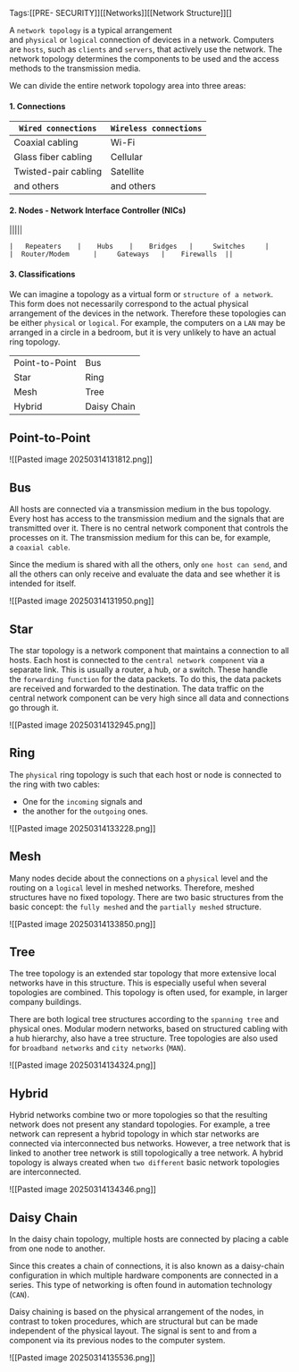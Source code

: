 Tags:[[PRE- SECURITY]][[Networks]][[Network Structure]][]

A `network topology` is a typical arrangement and `physical` or `logical` connection of devices in a network. Computers are `hosts`, such as `clients` and `servers`, that actively use the network.
The network topology determines the components to be used and the access methods to the transmission media.


We can divide the entire network topology area into three areas:

#### 1. Connections

| `Wired connections`  | `Wireless connections` |
| -------------------- | ---------------------- |
| Coaxial cabling      | Wi-Fi                  |
| Glass fiber cabling  | Cellular               |
| Twisted-pair cabling | Satellite              |
| and others           | and others             |

#### 2. Nodes - Network Interface Controller (NICs)

|||||

	|   Repeaters    |    Hubs    |    Bridges   |     Switches     |
	|  Router/Modem      |     Gateways   |    Firewalls  ||


#### 3. Classifications

We can imagine a topology as a virtual form or `structure of a network`. This form does not necessarily correspond to the actual physical arrangement of the devices in the network. Therefore these topologies can be either `physical` or `logical`. For example, the computers on a `LAN` may be arranged in a circle in a bedroom, but it is very unlikely to have an actual ring topology.

|                |             |
| -------------- | ----------- |
| Point-to-Point | Bus         |
| Star           | Ring        |
| Mesh           | Tree        |
| Hybrid         | Daisy Chain |

## Point-to-Point

![[Pasted image 20250314131812.png]]

## Bus

All hosts are connected via a transmission medium in the bus topology. Every host has access to the transmission medium and the signals that are transmitted over it. There is no central network component that controls the processes on it. The transmission medium for this can be, for example, a `coaxial cable`.

Since the medium is shared with all the others, only `one host can send`, and all the others can only receive and evaluate the data and see whether it is intended for itself.

![[Pasted image 20250314131950.png]]

## Star

The star topology is a network component that maintains a connection to all hosts. Each host is connected to the `central network component` via a separate link. This is usually a router, a hub, or a switch. These handle the `forwarding function` for the data packets. To do this, the data packets are received and forwarded to the destination. The data traffic on the central network component can be very high since all data and connections go through it.

![[Pasted image 20250314132945.png]]

## Ring

The `physical` ring topology is such that each host or node is connected to the ring with two cables:

- One for the `incoming` signals and
- the another for the `outgoing` ones.

![[Pasted image 20250314133228.png]]


## Mesh

Many nodes decide about the connections on a `physical` level and the routing on a `logical` level in meshed networks. Therefore, meshed structures have no fixed topology. There are two basic structures from the basic concept: the `fully meshed` and the `partially meshed` structure.

![[Pasted image 20250314133850.png]]

## Tree

The tree topology is an extended star topology that more extensive local networks have in this structure. This is especially useful when several topologies are combined. This topology is often used, for example, in larger company buildings.

There are both logical tree structures according to the `spanning tree` and physical ones. Modular modern networks, based on structured cabling with a hub hierarchy, also have a tree structure. Tree topologies are also used for `broadband networks` and `city networks` (`MAN`).

![[Pasted image 20250314134324.png]]

## Hybrid

Hybrid networks combine two or more topologies so that the resulting network does not present any standard topologies. For example, a tree network can represent a hybrid topology in which star networks are connected via interconnected bus networks. However, a tree network that is linked to another tree network is still topologically a tree network. A hybrid topology is always created when `two different` basic network topologies are interconnected.

![[Pasted image 20250314134346.png]]

## Daisy Chain

In the daisy chain topology, multiple hosts are connected by placing a cable from one node to another.

Since this creates a chain of connections, it is also known as a daisy-chain configuration in which multiple hardware components are connected in a series. This type of networking is often found in automation technology (`CAN`).

Daisy chaining is based on the physical arrangement of the nodes, in contrast to token procedures, which are structural but can be made independent of the physical layout. The signal is sent to and from a component via its previous nodes to the computer system.

![[Pasted image 20250314135536.png]]
